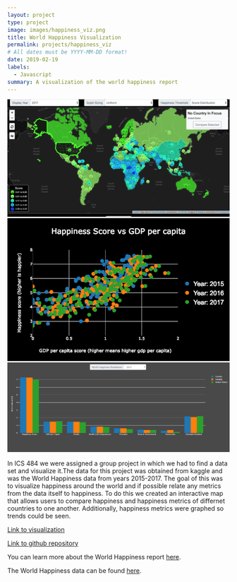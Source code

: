 ```yaml
---
layout: project
type: project
image: images/happiness_viz.png
title: World Happiness Visualization
permalink: projects/happiness_viz
# All dates must be YYYY-MM-DD format!
date: 2019-02-19
labels:
  - Javascript
summary: A visualization of the world happiness report
---
```


  <img class="ui large image" src="../images/happiness_viz.png">
  <img class="ui large image" src="../images/happines_graph.png">
  <img class="ui large image" src="../images/happiness_charts.PNG">
  
In ICS 484 we were assigned a group project in which we had to find a data set and visualize it.The data for this project was obtained from kaggle and was the World Happiness data from years 2015-2017. The goal of this was to visualize happiness around the world and if possible relate any metrics from the data itself to happiness. To do this we created an interactive map that allows users to compare happiness and happiness metrics of differnet countries to one another. Additionally, happiness metrics were graphed so trends could be seen.

  
 
[Link to visualization](https://ics-484-fall-2018-team-app.github.io/Project-3/index.html#map)

[Link to github repository](https://github.com/ICS-484-Fall-2018-Team-App/Project-3)


You can learn more about the World Happiness report [here](http://worldhappiness.report/).

The World Happiness data can be found [here](https://www.kaggle.com/unsdsn/world-happiness).
